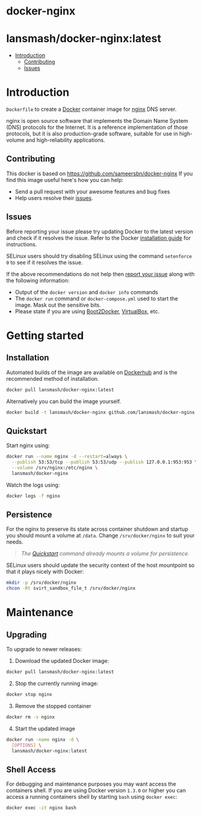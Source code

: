 # docker-nginx

# lansmash/docker-nginx:latest

- [Introduction](#introduction)
  - [Contributing](#contributing)
  - [Issues](#issues)

# Introduction

`Dockerfile` to create a [Docker](https://www.docker.com/) container image for [nginx](https://www.isc.org/downloads/nginx/) DNS server.

nginx is open source software that implements the Domain Name System (DNS) protocols for the Internet. It is a reference implementation of those protocols, but it is also production-grade software, suitable for use in high-volume and high-reliability applications.

## Contributing

This docker is based on https://github.com/sameersbn/docker-nginx
If you find this image useful here's how you can help:

- Send a pull request with your awesome features and bug fixes
- Help users resolve their [issues](../../issues?q=is%3Aopen+is%3Aissue).

## Issues

Before reporting your issue please try updating Docker to the latest version and check if it resolves the issue. Refer to the Docker [installation guide](https://docs.docker.com/installation) for instructions.

SELinux users should try disabling SELinux using the command `setenforce 0` to see if it resolves the issue.

If the above recommendations do not help then [report your issue](../../issues/new) along with the following information:

- Output of the `docker version` and `docker info` commands
- The `docker run` command or `docker-compose.yml` used to start the image. Mask out the sensitive bits.
- Please state if you are using [Boot2Docker](http://www.boot2docker.io), [VirtualBox](https://www.virtualbox.org), etc.

# Getting started

## Installation

Automated builds of the image are available on [Dockerhub](https://hub.docker.com/r/lansmash/docker-nginx) and is the recommended method of installation.

```bash
docker pull lansmash/docker-nginx:latest
```

Alternatively you can build the image yourself.
```bash
docker build -t lansmash/docker-nginx github.com/lansmash/docker-nginx
```

## Quickstart

Start nginx using:

```bash
docker run --name nginx -d --restart=always \
  --publish 53:53/tcp --publish 53:53/udp --publish 127.0.0.1:953:953 \
  --volume /srv/nginx:/etc/nginx \
  lansmash/docker-nginx
```

Watch the logs using:
```bash
docker logs -f nginx
```


## Persistence

For the nginx to preserve its state across container shutdown and startup you should mount a volume at `/data`. Change `/srv/docker/nginx` to suit your needs.

> *The [Quickstart](#quickstart) command already mounts a volume for persistence.*

SELinux users should update the security context of the host mountpoint so that it plays nicely with Docker:

```bash
mkdir -p /srv/docker/nginx
chcon -Rt svirt_sandbox_file_t /srv/docker/nginx
```

# Maintenance

## Upgrading

To upgrade to newer releases:

  1. Download the updated Docker image:

  ```bash
  docker pull lansmash/docker-nginx:latest
  ```

  2. Stop the currently running image:

  ```bash
  docker stop nginx
  ```

  3. Remove the stopped container

  ```bash
  docker rm -v nginx
  ```

  4. Start the updated image

  ```bash
  docker run -name nginx -d \
    [OPTIONS] \
    lansmash/docker-nginx:latest
  ```

## Shell Access

For debugging and maintenance purposes you may want access the containers shell. If you are using Docker version `1.3.0` or higher you can access a running containers shell by starting `bash` using `docker exec`:

```bash
docker exec -it nginx bash
```
